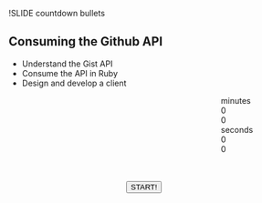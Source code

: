 !SLIDE countdown bullets

## Consuming the Github API

* Understand the Gist API
* Consume the API in Ruby
* Design and develop a client

<div id="countdown_dashboard2" style="margin-left: 372px; width: 350px; height:150px;">
  
<div class="dash minutes_dash">
<span class="dash_title">minutes</span>
<div class="digit">0</div>
<div class="digit">0</div>
</div>

<div class="dash seconds_dash">
<span class="dash_title">seconds</span>
<div class="digit">0</div>
<div class="digit">0</div>
</div>

</div>

<div style="margin: 0px auto; width: 92px;">
<button class="button" onclick="secondTimer.start();">
  START!
</button>
</div>

<script>
$(document).ready(function () {
window.secondTimer = new ExerciseTimer("#countdown_dashboard2");
});
</script>